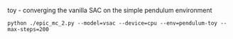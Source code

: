 toy - converging the vanilla SAC on the simple pendulum environment

```shell
python ./epic_mc_2.py --model=vsac --device=cpu --env=pendulum-toy --max-steps=200
```